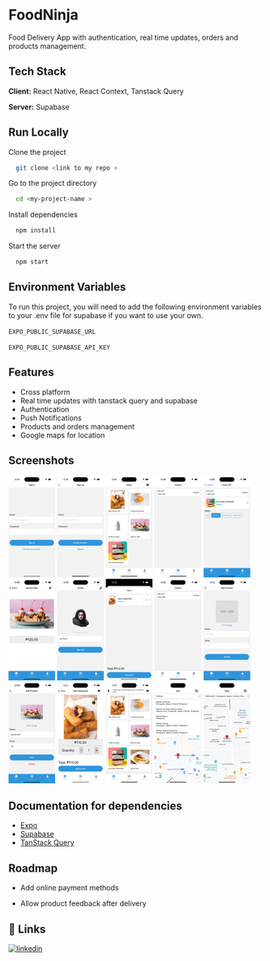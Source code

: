# FoodNinja

Food Delivery App with authentication, real time updates, orders and products management.

## Tech Stack

**Client:** React Native, React Context, Tanstack Query

**Server:** Supabase

## Run Locally

Clone the project

```bash
  git clone <link to my repo >
```

Go to the project directory

```bash
  cd <my-project-name >
```

Install dependencies

```bash
  npm install
```

Start the server

```bash
  npm start
```

## Environment Variables

To run this project, you will need to add the following environment variables to your .env file for supabase if you want to use your own.

`EXPO_PUBLIC_SUPABASE_URL`

`EXPO_PUBLIC_SUPABASE_API_KEY`

## Features

- Cross platform
- Real time updates with tanstack query and supabase
- Authentication
- Push Notifications
- Products and orders management
- Google maps for location

## Screenshots

<div>
<img src="screenshots/SignIn.png" height="200" >
<img src="screenshots/SignUp.png" height="200" >
<img src="screenshots/Menu.png" height="200">
<img src="screenshots/UserOrders.png" height="200" >
<img src="screenshots/OrderStatus.png" height="200" >
<img src="screenshots/ProductDetails.png" height="200" >
<img src="screenshots/Profile.png" height="200" >
<img src="screenshots/UserCart.png" height="200" >
<img src="screenshots/UserOrders.png" height="200" >
<img src="screenshots/AddProduct.png" height="200" >
<img src="screenshots/EditProduct.png" height="200" >
<img src="screenshots/AddToCart.png" height="200" >
<img src="screenshots/CurrentLocation.png" height="200" >
<img src="screenshots/SearchLocation.png" height="200" >
<img src="screenshots/SelectedLocation.png" height="200" >
</div>

## Documentation for dependencies

- [Expo](https://docs.expo.dev/)
- [Supabase](https://supabase.com/docs)
- [TanStack Query](https://tanstack.com/query/latest/docs/framework/react/overview)

## Roadmap

- Add online payment methods

- Allow product feedback after delivery

## 🔗 Links

[![linkedin](https://img.shields.io/badge/linkedin-0A66C2?style=for-the-badge&logo=linkedin&logoColor=white)](https://www.linkedin.com/in/bellkim-keith-onggon-0b6467140/)
